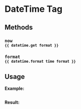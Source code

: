 # DateTime Tag

## Methods

### `now`<br/><sub>`{{ datetime.get format }}`</sub>

### `format`<br/><sub>`{{ datetime.format time format }}`</sub>

## Usage

**Example:**
```html

```

**Result:**
```html

```